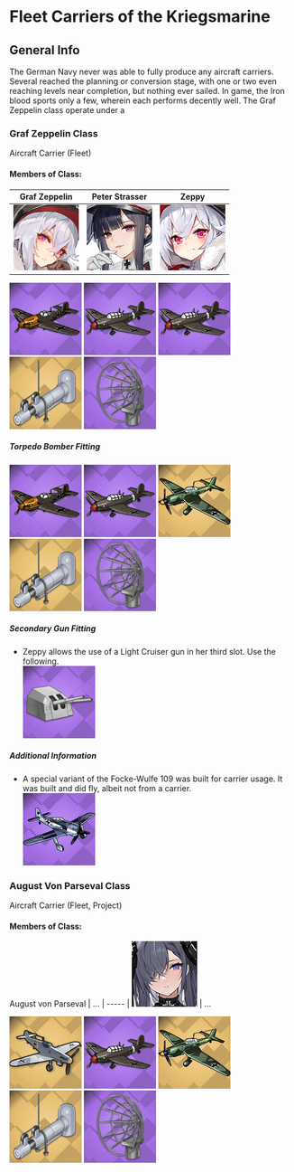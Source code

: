 # Fleet Carriers of the Kriegsmarine

## General Info

The German Navy never was able to fully produce any aircraft carriers. Several reached the planning or conversion stage, with one or two even reaching levels near completion, but nothing ever sailed. In game, the Iron blood sports only a few, wherein each performs decently well. The Graf Zeppelin class operate under a 

### Graf Zeppelin Class

Aircraft Carrier (Fleet) <br/>

#### Members of Class: <br/>
Graf Zeppelin | Peter Strasser | Zeppy
| ----- | ----- | ----- |
![Graf Zeppelin](/Icons/Ship/IronBlood/Graf_Zeppelin.png) | ![Peter Strasser](/Icons/Ship/IronBlood/Peter_Strasser.png) | ![Zeppy](/Icons/Ship/IronBlood/Zeppy.png)<br/>


![MEBF109T](/Icons/Equipment/Aircraft/Fighter/MEBF109T.png)
![JU87](/Icons/Equipment/Aircraft/Bomber/JU87.png)
![JU87](/Icons/Equipment/Aircraft/Bomber/JU87.png)
![SteamCatapult](/Icons/Equipment/Auxiliary/SteamCatapult.png)
![AirRadar](/Icons/Equipment/Auxiliary/AirRadar.png) <br/>

##### Torpedo Bomber Fitting

![MEBF109T](/Icons/Equipment/Aircraft/Fighter/MEBF109T.png)
![JU87](/Icons/Equipment/Aircraft/Bomber/JU87.png)
![JU87D](/Icons/Equipment/Aircraft/Torpedo/JU87D.png)
![SteamCatapult](/Icons/Equipment/Auxiliary/SteamCatapult.png)
![AirRadar](/Icons/Equipment/Auxiliary/AirRadar.png) <br/>

##### Secondary Gun Fitting
* Zeppy allows the use of a Light Cruiser gun in her third slot. Use the following. <br/>
![15cmTbtskC36T](/Icons/Equipment/Guns/CL/15cmTbtsKC36T.png)

##### Additional Information
* A special variant of the Focke-Wulfe 109 was built for carrier usage. It was built and did fly, albeit not from a carrier. <br/>
![FW109](/Icons/Equipment/Aircraft/Fighter/FW109.png)

### August Von Parseval Class

Aircraft Carrier (Fleet, Project) <br/>

#### Members of Class: <br/>
August von Parseval | ...
| ----- | 
![August von Parseval](/Icons/Ship/IronBlood/August_von_Parseval.png) | ... <br/>


![MEBF109T](/Icons/Equipment/Aircraft/Fighter/MEBF109G.png)
![JU87](/Icons/Equipment/Aircraft/Bomber/JU87.png)
![JU87D](/Icons/Equipment/Aircraft/Torpedo/JU87D.png)
![SteamCatapult](/Icons/Equipment/Auxiliary/SteamCatapult.png)
![AirRadar](/Icons/Equipment/Auxiliary/AirRadar.png) <br/>